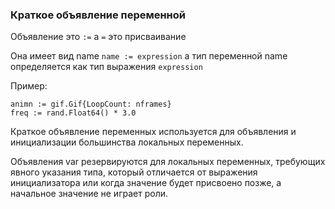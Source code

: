 ### Краткое объявление переменной

Объявление это  ```:=``` 
a ```=``` это присваивание

Она имеет вид name ```name := expression```
а тип переменной name определяется как тип выражения ```expression```

Пример:
```
animn := gif.Gif{LoopCount: nframes}
freq := rand.Float64() * 3.0
```

Краткое объявление переменных используется для объявления и инициализации
большинства локальных переменных.

Объявления var резервируются для локальных переменных,
требующих явного указания типа, который отличается от выражения инициализатора или
когда значение будет присвоено позже, а начальное значение не играет роли.
